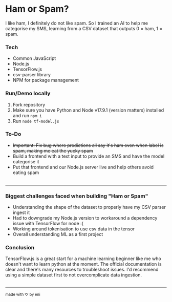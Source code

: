 # Ham or Spam?

I like ham, I definitely do not like spam. So I trained an AI to help me categorise my SMS, learning from a CSV dataset that outputs 0 = ham, 1 = spam.

### Tech

- Common JavaScript
- Node.js
- TensorFlow.js
- csv-parser library
- NPM for package management

### Run/Demo locally

1. Fork repository
2. Make sure you have Python and Node v17.9.1 (version matters) installed and run `npm i`
3. Run `node tf-model.js`

### To-Do

- ~~Important: Fix bug where predictions all say it's ham even when label is spam, making me eat the yucky spam~~
- Build a frontend with a text input to provide an SMS and have the model categorise it
- Put that frontend and our Node.js server live and help others avoid eating spam
  <br></br>

---

### Biggest challenges faced when building "Ham or Spam"

- Understanding the shape of the dataset to properly have my CSV parser ingest it
- Had to downgrade my Node.js version to workaround a dependency issue with TensorFlow for node :(
- Working around tokenisation to use csv data in the tensor
- Overall understanding ML as a first project

### Conclusion

TensorFlow.js is a great start for a machine learning beginner like me who doesn't want to learn python at the moment. The official documentation is clear and there's many resources to troubleshoot issues. I'd recommend using a simple dataset first to not overcomplicate data ingestion.
<br><br/>

---

<sub> made with ♡ by eni </sub>
